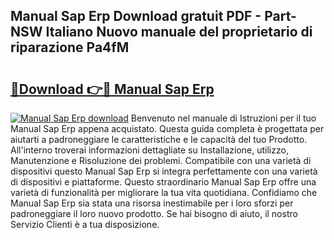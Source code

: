 ## Manual Sap Erp Download gratuit PDF - Part-NSW Italiano Nuovo manuale del proprietario di riparazione Pa4fM

# <h2><a href="http://dfeexp.blite.top/?on=Manual+Sap+Erp">🔗Download 👉🔴 Manual Sap Erp</a></h2>

[![Manual Sap Erp download](https://i.imgur.com/lujVjoI.png)](http://dfeexp.blite.top/?on=Manual+Sap+Erp)
Benvenuto nel manuale di Istruzioni per il tuo Manual Sap Erp appena acquistato. Questa guida completa è progettata per aiutarti a padroneggiare le caratteristiche e le capacità del tuo Prodotto. All'interno troverai informazioni dettagliate su Installazione, utilizzo, Manutenzione e Risoluzione dei problemi. Compatibile con una varietà di dispositivi questo Manual Sap Erp si integra perfettamente con una varietà di dispositivi e piattaforme. Questo straordinario Manual Sap Erp offre una varietà di funzionalità per migliorare la tua vita quotidiana. Confidiamo che Manual Sap Erp sia stata una risorsa inestimabile per i loro sforzi per padroneggiare il loro nuovo prodotto. Se hai bisogno di aiuto, il nostro Servizio Clienti è a tua disposizione.
